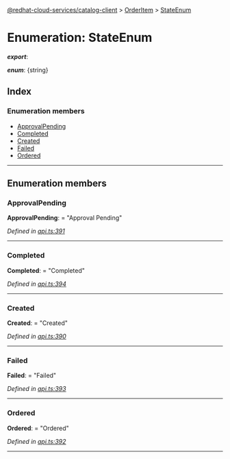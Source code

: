 [@redhat-cloud-services/catalog-client](../README.md) > [OrderItem](../modules/orderitem.md) > [StateEnum](../enums/orderitem.stateenum.md)

# Enumeration: StateEnum

*__export__*: 

*__enum__*: {string}

## Index

### Enumeration members

* [ApprovalPending](orderitem.stateenum.md#approvalpending)
* [Completed](orderitem.stateenum.md#completed)
* [Created](orderitem.stateenum.md#created)
* [Failed](orderitem.stateenum.md#failed)
* [Ordered](orderitem.stateenum.md#ordered)

---

## Enumeration members

<a id="approvalpending"></a>

###  ApprovalPending

**ApprovalPending**:  = "Approval Pending"

*Defined in [api.ts:391](https://github.com/RedHatInsights/javascript-clients/blob/master/packages/catalog/api.ts#L391)*

___
<a id="completed"></a>

###  Completed

**Completed**:  = "Completed"

*Defined in [api.ts:394](https://github.com/RedHatInsights/javascript-clients/blob/master/packages/catalog/api.ts#L394)*

___
<a id="created"></a>

###  Created

**Created**:  = "Created"

*Defined in [api.ts:390](https://github.com/RedHatInsights/javascript-clients/blob/master/packages/catalog/api.ts#L390)*

___
<a id="failed"></a>

###  Failed

**Failed**:  = "Failed"

*Defined in [api.ts:393](https://github.com/RedHatInsights/javascript-clients/blob/master/packages/catalog/api.ts#L393)*

___
<a id="ordered"></a>

###  Ordered

**Ordered**:  = "Ordered"

*Defined in [api.ts:392](https://github.com/RedHatInsights/javascript-clients/blob/master/packages/catalog/api.ts#L392)*

___

